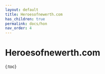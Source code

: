 ```yaml
---
layout: default
title: Heroesofnewerth.com
has_children: true
permalink: docs/hon
nav_order: 4
---
```


# Heroesofnewerth.com
{:toc}
